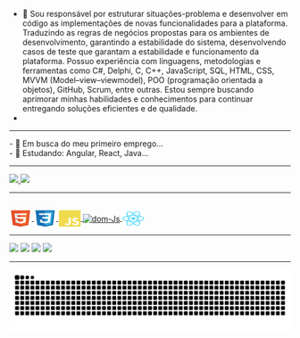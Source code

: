 - 💬  Sou responsável por estruturar situações-problema e desenvolver em código as implementações de novas funcionalidades para a plataforma. Traduzindo as regras de negócios propostas para os ambientes de desenvolvimento, garantindo a estabilidade do sistema, desenvolvendo casos de teste que garantam a estabilidade e funcionamento da plataforma. Possuo experiência com linguagens, metodologias e ferramentas como C#, Delphi, C, C++, JavaScript, SQL, HTML, CSS, MVVM (Model–view–viewmodel), POO (programação orientada a objetos), GitHub, Scrum, entre outras. Estou sempre buscando aprimorar minhas habilidades e conhecimentos para continuar entregando soluções eficientes e de qualidade.
- 
<hr />
- 🔭 Em busca do meu primeiro emprego...
</br>
- 🌱 Estudando: Angular, React, Java...
 <hr />

 <div>
  <a href="https://github.com/domynikmv057">
  <img height="200em" src="https://github-readme-stats.vercel.app/api?username=domynikmv057&show_icons=true&theme=dracula&include_all_commits=true&count_private=true"/>
  <img height="200em" src="https://github-readme-stats.vercel.app/api/top-langs/?username=domynikmv057&layout=compact&langs_count=7&theme=dracula"/>
</div>

 <hr />
  
 <div style="display: inline_block"><br>
   <img align="center" alt="dom-HTML" height="30" width="40" src="https://raw.githubusercontent.com/devicons/devicon/master/icons/html5/html5-original.svg">
  <img align="center" alt="dom-CSS" height="30" width="40" src="https://raw.githubusercontent.com/devicons/devicon/master/icons/css3/css3-original.svg">
  <img align="center" alt="dom-Js" height="30" width="40" src="https://raw.githubusercontent.com/devicons/devicon/master/icons/javascript/javascript-plain.svg">
  <img align="center" alt="dom-Js" height="30" width="40"  src="https://cdn.jsdelivr.net/gh/devicons/devicon/icons/angularjs/angularjs-original.svg" />
  <img align="center" alt="dom-React" height="30" width="40" src="https://raw.githubusercontent.com/devicons/devicon/master/icons/react/react-original.svg">  
</div>
 
  <hr />

  <div>
     <a href="https://www.linkedin.com/in/domynik-marcone-158b3315b" target="_blank"><img src="https://img.shields.io/badge/-LinkedIn-%230077B5?style=for-the-badge&logo=linkedin&logoColor=white" target="_blank"></a> 
    <a href = "mailto:domynikmv.057@gmail.com"><img src="https://img.shields.io/badge/Gmail-D14836?style=for-the-badge&logo=gmail&logoColor=white" target="_blank"></a>
    <a href="http://api.whatsapp.com/send?phone=+55 32 98457-5036" target="_blank"><img src="https://img.shields.io/badge/WhatsApp-25D366?style=for-the-badge&logo=whatsapp&logoColor=white" target="_blank"></a> 
    <a href="https://www.facebook.com/domynik.marcone" target="_blank"><img src="https://img.shields.io/badge/Facebook-1877F2?style=for-the-badge&logo=facebook&logoColor=white" target="_blank"></a> 
   
 <hr />

   
   ![Snake animation](https://github.com/domynikmv057/domynikmv057/blob/output/github-contribution-grid-snake.svg)
  </div>
  

  
  
